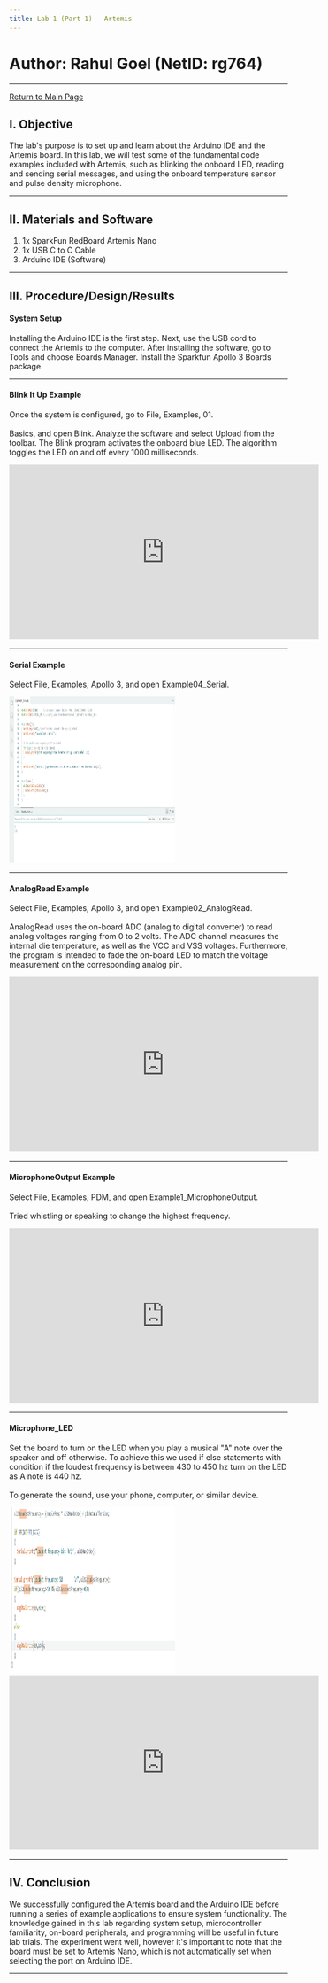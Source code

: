 ```yaml
---
title: Lab 1 (Part 1) - Artemis
---
```

# Author: Rahul Goel (NetID: rg764)
---

[Return to Main Page](https://rahulgoel2000.github.io/)

## I. Objective

The lab's purpose is to set up and learn about the Arduino IDE and the Artemis board. In this lab, we will test some of the fundamental code examples included with Artemis, such as blinking the onboard LED, reading and sending serial messages, and using the onboard temperature sensor and pulse density microphone.

---
## II. Materials and Software

1. 1x SparkFun RedBoard Artemis Nano
2. 1x USB C to C Cable
3. Arduino IDE (Software)

---
## III. Procedure/Design/Results

#### System Setup

Installing the Arduino IDE is the first step. Next, use the USB cord to connect the Artemis to the computer. After installing the software, go to Tools and choose Boards Manager. Install the Sparkfun Apollo 3 Boards package. 

---

#### Blink It Up Example
  
Once the system is configured, go to File, Examples, 01. 
<br><br>
Basics, and open Blink. Analyze the software and select Upload from the toolbar. The Blink program activates the onboard blue LED. The algorithm toggles the LED on and off every 1000 milliseconds. 

  <iframe width="560" height="315" src="https://youtube.com/embed/0lHtGvrbmSw" frameborder="0" allow="accelerometer; autoplay; encrypted-media; gyroscope; picture-in-picture" allowfullscreen></iframe>
  
---

#### Serial Example
  
Select File, Examples, Apollo 3, and open Example04_Serial. 
 
<img src="./../images/serial.png" width="300" height="300" alt="hi" class="inline"/>


---

#### AnalogRead Example
  
Select File, Examples, Apollo 3, and open Example02_AnalogRead.
<br><br>
AnalogRead uses the on-board ADC (analog to digital converter) to read analog voltages ranging from 0 to 2 volts. The ADC channel measures the internal die temperature, as well as the VCC and VSS voltages. Furthermore, the program is intended to fade the on-board LED to match the voltage measurement on the corresponding analog pin. 

<iframe width="560" height="315" src="https://www.youtube.com/embed/DYHK7XCOs5g" frameborder="0" allow="accelerometer; autoplay; encrypted-media; gyroscope; picture-in-picture" allowfullscreen></iframe>

---

#### MicrophoneOutput Example
  
Select File, Examples, PDM, and open Example1_MicrophoneOutput.
<br><br>
Tried whistling or speaking to change the highest frequency.

<iframe width="560" height="315" src="https://www.youtube.com/embed/w4gW0oxudmM" frameborder="0" allow="accelerometer; autoplay; encrypted-media; gyroscope; picture-in-picture" allowfullscreen></iframe>

---

#### Microphone_LED
  
  Set the board to turn on the LED when you play a musical "A" note over the speaker and off otherwise. To achieve this we used if else statements with condition if the loudest frequency is between 430 to 450 hz turn on the LED as A note is 440 hz.
  <br><br> To generate the sound, use your phone, computer, or similar device. 
  
<img src="./../images/microphoneled.png" width="300" height="300" alt="hi" class="inline"/>
  
  <iframe width="560" height="315" src="https://www.youtube.com/embed/p8rEJC6NspE" frameborder="0" allow="accelerometer; autoplay; encrypted-media; gyroscope; picture-in-picture" allowfullscreen></iframe>
  
---

## IV. Conclusion

We successfully configured the Artemis board and the Arduino IDE before running a series of example applications to ensure system functionality. The knowledge gained in this lab regarding system setup, microcontroller familiarity, on-board peripherals, and programming will be useful in future lab trials. The experiment went well, however it's important to note that the board must be set to Artemis Nano, which is not automatically set when selecting the port on Arduino IDE.

---

